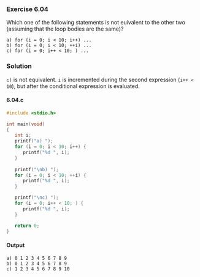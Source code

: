 ### Exercise 6.04
Which one of the following statements is not euivalent to the other two (assuming that the loop bodies are the same)?
```
a) for (i = 0; i < 10; i++) ...
b) for (i = 0; i < 10; ++i) ...
c) for (i = 0; i++ < 10; ) ...
```
### Solution
`c)` is not equivalent. `i` is incremented during the second expression (`i++ < 10`), but after the conditional expression is evaluated.
#### 6.04.c
```c
#include <stdio.h>

int main(void)
{
   int i;
   printf("a) ");
   for (i = 0; i < 10; i++) {
      printf("%d ", i);
   }
   
   printf("\nb) ");
   for (i = 0; i < 10; ++i) {
      printf("%d ", i);
   }

   printf("\nc) ");
   for (i = 0; i++ < 10; ) {
      printf("%d ", i);
   }

   return 0;
}
```
#### Output
```
a) 0 1 2 3 4 5 6 7 8 9 
b) 0 1 2 3 4 5 6 7 8 9 
c) 1 2 3 4 5 6 7 8 9 10 
```
